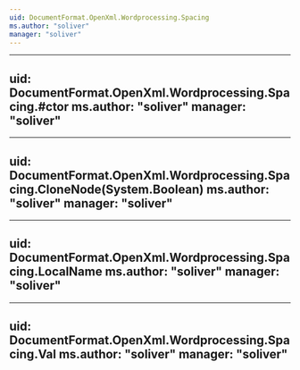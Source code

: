 ```yaml
---
uid: DocumentFormat.OpenXml.Wordprocessing.Spacing
ms.author: "soliver"
manager: "soliver"
---
```


---
uid: DocumentFormat.OpenXml.Wordprocessing.Spacing.#ctor
ms.author: "soliver"
manager: "soliver"
---

---
uid: DocumentFormat.OpenXml.Wordprocessing.Spacing.CloneNode(System.Boolean)
ms.author: "soliver"
manager: "soliver"
---

---
uid: DocumentFormat.OpenXml.Wordprocessing.Spacing.LocalName
ms.author: "soliver"
manager: "soliver"
---

---
uid: DocumentFormat.OpenXml.Wordprocessing.Spacing.Val
ms.author: "soliver"
manager: "soliver"
---

